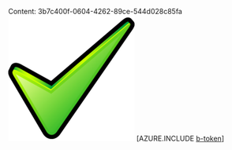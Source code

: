 Content: 3b7c400f-0604-4262-89ce-544d028c85fa![image](d610951e-2278-4ec0-8b24-7ce1c2e46698.png)
[AZURE.INCLUDE [b-token](8eb54476-f073-4b5e-beb2-ca82d01b5037.md)]
